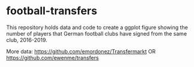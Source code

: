 # football-transfers

This repository holds data and code to create a ggplot figure showing the number of players that German football clubs have signed from the same club, 2016-2019. 

More data: https://github.com/emordonez/Transfermarkt OR https://github.com/ewenme/transfers 
